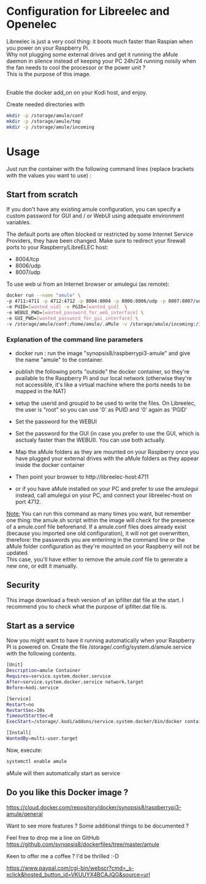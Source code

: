 # Configuration for Libreelec and Openelec

Libreelec is just a very cool thing: it boots much faster than Raspian when you power on your Raspberry Pi.<br>
Why not plugging some external drives and get it running the aMule daemon in silence instead of keeping your PC 24h/24 running noisily when the fan needs to cool the processor or the power unit ?<br>
This is the purpose of this image.<br><br>

Enable the docker add_on on your Kodi host, and enjoy.

Create needed directories with

```sh
mkdir -p /storage/amule/conf
mkdir -p /storage/amule/tmp
mkdir -p /storage/amule/incoming
```

# Usage

Just run the container with the following command lines (replace brackets with the values you want to use) :

## Start from scratch

If you don't have any existing amule configuration, you can specify a custom password for GUI and / or WebUI using adequate environment variables.

The default ports are often blocked or restricted by some Internet Service Providers, they have been changed. Make sure to redirect your firewall ports to your Raspberry/LibreELEC host:

- 8004/tcp
- 8006/udp
- 8007/udp

To use web ui from an Internet browser or amulegui (as remote):

```sh
docker run --name "amule" \
-p 4711:4711 -p 4712:4712 -p 8004:8004 -p 8006:8006/udp -p 8007:8007/udp \
-e PUID=[wanted_uid] -e PGID=[wanted_gid]  \
-e WEBUI_PWD=[wanted_password_for_web_interface] \
-e GUI_PWD=[wanted_password_for_gui_interface] \
-v /storage/amule/conf:/home/amule/.aMule -v /storage/amule/incoming:/incoming -v /storage/amule/tmp:/temp synopsis8/raspberrypi3-amule

```
### Explanation of the command line parameters
- docker run : run the image "synopsis8/raspberrypi3-amule" and give the name "amule" to the container.
- publish the following ports "outside" the docker container, so they're available to the Raspberry Pi and our local network (otherwise they're not accessible, it's like a virtual machine where the ports needs to be mapped in the NAT)
- setup the userid and groupid to be used to write the files. On Libreelec, the user is "root" so you can use '0' as PUID and '0' again as 'PGID'
- Set the password for the WEBUI
- Set the password for the GUI (in case you prefer to use the GUI, which is asctualy faster than the WEBUI). You can use both actually.
- Map the aMule folders as they are mounted on your Raspberry once you have plugged your external drives with the aMule folders as they appear inside the docker container


- Then point your browser to http://libreelec-host:4711
- or if you have aMule installed on your PC and prefer to use the amulegui instead, call amulegui on your PC, and connect your libreelec-host on port 4712.

<u>Note:</u>
You can run this command as many times you want, but remember one thing: the amule.sh script within the image will check for the presence of a amule.conf file beforehand. If a amule.conf files does already exist (because you imported one old configuration), it will not get overwritten, therefore: the passwords you are enterinng in the command line or the aMule folder configuration as they're mounted on your Raspberry will not be updated.<br>
This case, you'll have either to remove the amule.conf file to generate a new one, or edit it manually.

## Security
This image download a fresh version of an ipfilter.dat file at the start. I recommend you to check what the purpose of ipfilter.dat file is.

## Start as a service
Now you might want to have it running automatically when your Raspberry PI is powered on. Create the file /storage/.config/system.d/amule.service with the following contents.

```sh
[Unit]
Description=amule Container
Requires=service.system.docker.service
After=service.system.docker.service network.target
Before=kodi.service

[Service]
Restart=no
RestartSec=10s
TimeoutStartSec=0
ExecStart=/storage/.kodi/addons/service.system.docker/bin/docker container start "amule"

[Install]
WantedBy=multi-user.target
```

Now, execute: 
```sh
systemctl enable amule
```

aMule will then automatically start as service

## Do you like this Docker image ?
https://cloud.docker.com/repository/docker/synopsis8/raspberrypi3-amule/general

Want to see more features ? Some additional things to be documented ?

Feel free to drop me a line on GitHub https://github.com/synopsis8/dockerfiles/tree/master/amule

Keen to offer me a coffee ? I'd be thrilled :-D

https://www.paypal.com/cgi-bin/webscr?cmd=_s-xclick&hosted_button_id=VKUUYX4BCAJQG&source=url


